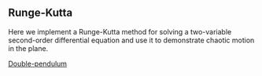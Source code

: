 ## Runge-Kutta

Here we implement a Runge-Kutta method for solving a 
two-variable second-order differential equation
and use it to demonstrate chaotic motion in the plane.

[Double-pendulum](./images/pendulum.gif)
